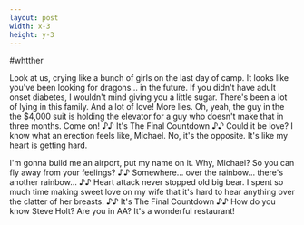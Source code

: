 ```yaml
---
layout: post
width: x-3
height: y-3
---
```

#whtther

Look at us, crying like a bunch of girls on the last day of camp. It looks like you've been looking for dragons… in the future. If you didn't have adult onset diabetes, I wouldn't mind giving you a little sugar. There's been a lot of lying in this family. And a lot of love! More lies. Oh, yeah, the guy in the the $4,000 suit is holding the elevator for a guy who doesn't make that in three months. Come on! ♪♪ It's The Final Countdown ♪♪ Could it be love? I know what an erection feels like, Michael. No, it's the opposite. It's like my heart is getting hard.

I'm gonna build me an airport, put my name on it. Why, Michael? So you can fly away from your feelings? ♪♪ Somewhere… over the rainbow… there's another rainbow… ♪♪ Heart attack never stopped old big bear. I spent so much time making sweet love on my wife that it's hard to hear anything over the clatter of her breasts. ♪♪ It's The Final Countdown ♪♪ How do you know Steve Holt? Are you in AA? It's a wonderful restaurant!
